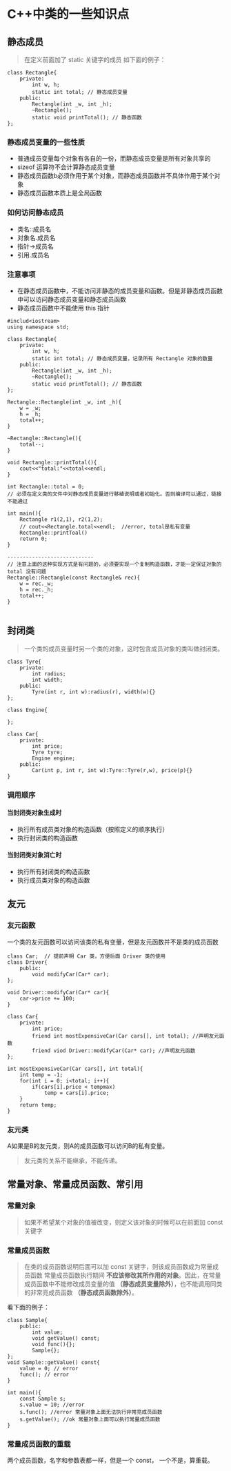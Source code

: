 # C++中类的一些知识点

## 静态成员
> 在定义前面加了 static 关键字的成员
如下面的例子：
```
class Rectangle{
    private:
        int w, h;
        static int total; // 静态成员变量
    public:
        Rectangle(int _w, int _h);
        ~Rectangle();
        static void printTotal(); // 静态函数
};
```
### 静态成员变量的一些性质
- 普通成员变量每个对象有各自的一份，而静态成员变量是所有对象共享的
- sizeof 运算符不会计算静态成员变量
- 静态成员函数b必须作用于某个对象，而静态成员函数并不具体作用于某个对象
- 静态成员函数本质上是全局函数

### 如何访问静态成员
- 类名::成员名
- 对象名.成员名
- 指针->成员名
- 引用.成员名

### 注意事项
- 在静态成员函数中，不能访问非静态的成员变量和函数。但是非静态成员函数中可以访问静态成员变量和静态成员函数
- 静态成员函数中不能使用 this 指针

```
#includ<iostream>
using namespace std;

class Rectangle{
    private:
        int w, h;
        static int total; // 静态成员变量，记录所有 Rectangle 对象的数量
    public:
        Rectangle(int _w, int _h);
        ~Rectangle();
        static void printTotal(); // 静态函数
};

Rectangle::Rectangle(int _w, int _h){
    w = _w;
    h = _h;
    total++;
}

~Rectangle::Rectangle(){
    total--;
}

void Rectangle::printTotal(){
    cout<<"total:"<<total<<endl;
}

int Rectangle::total = 0;
// 必须在定义类的文件中对静态成员变量进行移植说明或者初始化。否则编译可以通过，链接不能通过

int main(){
    Rectangle r1(2,1), r2(1,2);
    // cout<<Rectangle.total<<endl;  //error, total是私有变量
    Rectangle::printToal()
    return 0;
}

----------------------------
// 注意上面的这种实现方式是有问题的，必须要实现一个复制构造函数，才能一定保证对象的 total 没有问题
Rectangle::Rectangle(const Rectangle& rec){
    w = rec._w;
    h = rec._h;
    total++;
}
    
```

## 封闭类
> 一个类的成员变量时另一个类的对象，这时包含成员对象的类叫做封闭类。

```
class Tyre{
    private:
        int radius;
        int width;
    public:
        Tyre(int r, int w):radius(r), width(w){}
};

class Engine{

};

class Car{
    private:
        int price;
        Tyre tyre;
        Engine engine;
    public:
        Car(int p, int r, int w):Tyre::Tyre(r,w), price(p){}
}
```

### 调用顺序

#### 当封闭类对象生成时
- 执行所有成员类对象的构造函数（按照定义的顺序执行）
- 执行封闭类的构造函数

#### 当封闭类对象消亡时
- 执行所有封闭类的构造函数
- 执行成员类对象的构造函数

## 友元
### 友元函数
一个类的友元函数可以访问该类的私有变量，但是友元函数并不是类的成员函数
```
class Car;  // 提前声明 Car 类，方便后面 Driver 类的使用
class Driver{
    public:
        void modifyCar(Car* car);
};

void Driver::modifyCar(Car* car){
    car->price += 100;
}

class Car{
    private:
        int price;
        friend int mostExpensiveCar(Car cars[], int total); //声明友元函数
        friend viod Driver::modifyCar(Car* car); //声明友元函数
};

int mostExpensiveCar(Car cars[], int total){
    int temp = -1;
    for(int i = 0; i<total; i++){
        if(cars[i].price < tempmax)
            temp = cars[i].price;   
    }
    return temp;
}
```

### 友元类
A如果是B的友元类，则A的成员函数可以访问B的私有变量。

> 友元类的关系不能继承，不能传递。

## 常量对象、常量成员函数、常引用
### 常量对象
> 如果不希望某个对象的值被改变，则定义该对象的时候可以在前面加 const 关键字

### 常量成员函数
> 在类的成员函数说明后面可以加 const 关键字，则该成员函数成为常量成员函数
常量成员函数执行期间 **不应该修改其所作用的对象**。因此，在常量成员函数中不能修改成员变量的值 **（静态成员变量除外）**，也不能调用同类的非常亮成员函数 **（静态成员函数除外）**。


看下面的例子：
```
class Sample{
    public:
        int value;
        void getValue() const;
        void func(){};
        Sample{};
};
void Sample::getValue() const{
    value = 0; // error
    func(); // error
}

int main(){
    const Sample s;
    s.value = 10; //error
    s.func(); //error 常量对象上面无法执行非常亮成员函数
    s.getValue(); //ok 常量对象上面可以执行常量成员函数
}
```

### 常量成员函数的重载
两个成员函数，名字和参数表都一样，但是一个 const， 一个不是，算重载。





















